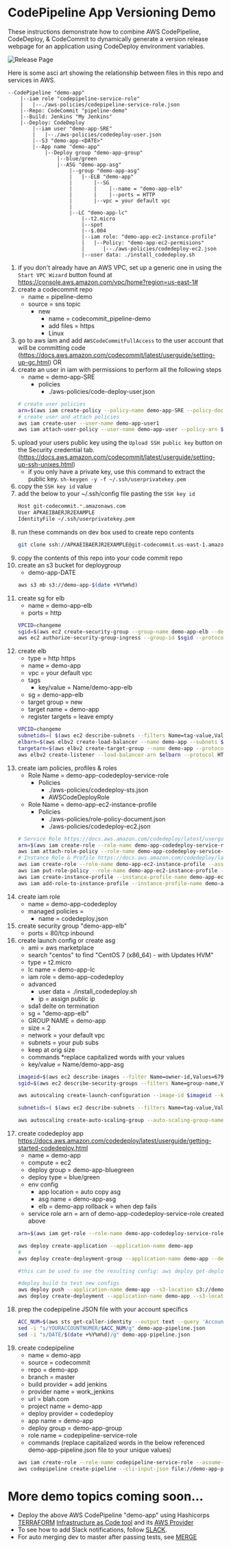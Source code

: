 # CodePipeline App Versioning Demo

These instructions demonstrate how to combine AWS CodePipeline, CodeDeploy, & CodeCommit to dynamically generate a version release webpage for an application using CodeDeploy environment variables.

![Release Page](https://raw.githubusercontent.com/tkokev/codepipeline-demos/master/demo-app-release-site.png)


Here is some asci art showing the relationship between files in this repo and services in AWS.
```
--CodePipeline "demo-app"
    |--iam role "codepipeline-service-role"
    |   |--./aws-policies/codepipeline-service-role.json
    |--Repo: CodeCommit "pipeline-demo"
    |--Build: Jenkins "My Jenkins"
    |--Deploy: CodeDeploy
        |--iam user "demo-app-SRE"
        |   |--./aws-policies/codedeploy-user.json
        |--S3 "demo-app-<DATE>"
        |--App name "demo-app"
            |--Deploy group "demo-app-group"
                |--blue/green
                |--ASG "demo-app-asg"
                    |--group "demo-app-asg"
                    |   |--ELB "demo-app"
                    |       |--SG
                    |       |    |--name = "demo-app-elb"
                    |       |    |--ports = HTTP
                    |       |--vpc = your default vpc
                    |
                    |--LC "demo-app-lc"
                        |--t2.micro
                        |--spot
                        |--$.004
                        |--iam role: "demo-app-ec2-instance-profile"
                        |   |--Policy: "demo-app-ec2-permisions"
                        |      |--./aws-policies/codedeploy-ec2.json
                        |--user data: ./install_codedeploy.sh
```
1. if you don't already have an AWS VPC, set up a generic one in using the `Start VPC Wizard` button found at <https://console.aws.amazon.com/vpc/home?region=us-east-1#>
1. create a codecommit repo
    * name = pipeline-demo
    * source = sns topic
        * new
            * name = codecommit_pipeline-demo
            * add files = https
            * Linux
1. go to aws iam and add `AWSCodeCommitFullAccess` to the user account that will be committing code (<https://docs.aws.amazon.com/codecommit/latest/userguide/setting-up-gc.html>) OR
1. create an user in iam with permissions to perform all the following steps
    * name = demo-app-SRE
        * policies
            * ./aws-policies/code-deploy-user.json
    ```bash
    # create user policies
    arn=$(aws iam create-policy --policy-name demo-app-SRE --policy-document file://aws-policies/codedeploy-user.json --query "Policy.Arn" --output text)
    # create user and attach policies
    aws iam create-user --user-name demo-app-user1
    aws iam attach-user-policy --user-name demo-app-user --policy-arn $arn
    ```
1. upload your users public key using the `Upload SSH public key` button on the Security credential tab. (https://docs.aws.amazon.com/codecommit/latest/userguide/setting-up-ssh-unixes.html)
    * if you only have a private key, use this command to extract the public key.
    `sh-keygen -y -f ~/.ssh/userprivatekey.pem`
1. copy the `SSH key id` value
1. add the below to your ~/.ssh/config file pasting the `SSH key id`
    ```bash
    Host git-codecommit.*.amazonaws.com
    User APKAEIBAERJR2EXAMPLE
    IdentityFile ~/.ssh/userprivatekey.pem
    ```
1. run these commands on dev box used to create repo contents
    ```bash
    git clone ssh://APKAEIBAERJR2EXAMPLE@git-codecommit.us-east-1.amazonaws.com/v1/repos/demo-app
    ```
1. copy the contents of this repo into your code commit repo
1. create an s3 bucket for deploygroup
    * demo-app-DATE
    ```bash
    aws s3 mb s3://demo-app-$(date +%Y%m%d)
    ```
1. create sg for elb
    * name = demo-app-elb
    * ports = http
    ```bash
    VPCID=changeme
    sgid=$(aws ec2 create-security-group --group-name demo-app-elb --description demo-app-elb --vpc-id $VPCID --output text)
    aws ec2 authorize-security-group-ingress --group-id $sgid --protocol tcp --port 80 --cidr "0.0.0.0/0"
    ```
1. create elb
    * type = http https
    * name = demo-app
    * vpc = your default vpc
    * tags
        * key/value = Name/demo-app-elb
    * sg = demo-app-elb
    * target group = new
    * target name = demo-app
    * register targets = leave empty
    ```bash
    VPCID=changeme
    subnetids=( $(aws ec2 describe-subnets --filters Name=tag-value,Values=*pub* --query '*[].SubnetId' --output text) )
    elbarn=$(aws elbv2 create-load-balancer --name demo-app --subnets ${subnetids[@]} --security-groups $sgid --query *[].LoadBalancerArn --output text)
    targetarn=$(aws elbv2 create-target-group --name demo-app --protocol HTTP --port 80 --vpc-id $VPCID)
    aws elbv2 create-listener --load-balancer-arn $elbarn --protocol HTTP --port 80 --default-actions Type=forward,TargetGroupArn=$targetarn --query *[].TargetGroupArn
    ```
1. create iam policies, profiles & roles
    * Role Name = demo-app-codedeploy-service-role
        * Policies
            * ./aws-policies/codedeploy-sts.json
            * AWSCodeDeployRole
    * Role Name = demo-app-ec2-instance-profile
        * Policies
            * ./aws-policies/role-policy-document.json
            * ./aws-policies/codedeploy-ec2.json
    ```bash
    # Service Role https://docs.aws.amazon.com/codedeploy/latest/userguide/getting-started-create-service-role.html
    arn=$(aws iam create-role --role-name demo-app-codedeploy-service-role --assume-role-policy-document file://aws-policies/codedeploy-sts.json --query "Role.Arn" --output text)
    aws iam attach-role-policy --role-name demo-app-codedeploy-service-role --policy-arn arn:aws:iam::aws:policy/service-role/AWSCodeDeployRole
    # Instance Role & Profile https://docs.aws.amazon.com/codedeploy/latest/userguide/getting-started-create-iam-instance-profile.html
    aws iam create-role --role-name demo-app-ec2-instance-profile --assume-role-policy-document file://aws-policies/role-policy-document.json
    aws iam put-role-policy --role-name demo-app-ec2-instance-profile --policy-name demo-app-ec2-permissions --policy-document file://aws-policies/codedeploy-ec2.json
    aws iam create-instance-profile --instance-profile-name demo-app-ec2-instance-profile
    aws iam add-role-to-instance-profile --instance-profile-name demo-app-ec2-instance-profile --role-name demo-app-ec2-instance-profile
    ```
1. create iam role
    * name = demo-app-codedeploy
    * managed policies =
        * name = codedeploy.json
1. create security group "demo-app-elb"
    * ports = 80/tcp inbound
1. create launch config or create asg
    * ami = aws marketplace
    * search "centos" to find "CentOS 7 (x86_64) - with Updates HVM"
    * type = t2.micro
    * lc name = demo-app-lc
    * iam role = demo-app-codedeploy
    * advanced
        * user data = ./install_codedeploy.sh
        * ip = assign public ip
    * sda1 delte on termination
    * sg = "demo-app-elb"
    * GROUP NAME = demo-app
    * size = 2
    * network = your default vpc
    * subnets = your pub subs
    * keep at orig size
    * commands *replace capitalized words with your values
    * key/value  = Name/demo-app-asg
    ```bash
    imageid=$(aws ec2 describe-images --filter Name=owner-id,Values=679593333241 Name=name,Values="CentOS Linux 7 x86_64 HVM *" --query "*[].{DATE:CreationDate,ID:ImageId}" --output text | sort | cut -f2 | tail -1)
    sgid=$(aws ec2 describe-security-groups --filters Name=group-name,Values=demo-app-elb --query '*[].GroupId' --output text)

    aws autoscaling create-launch-configuration --image-id $imageid --key-name YOURAWSSSHKEYNAME --user-data file://scripts/install_codedeploy.yml --instance-type t2.micro --security-groups $sgid --block-device-mappings file://disk.yml --launch-configuration-name demo-app-lc --iam-instance-profile demo-app-ec2-instance-profile

    subnetids=( $(aws ec2 describe-subnets --filters Name=tag-value,Values=*pub* --query '*[].SubnetId' --output text) )

    aws autoscaling create-auto-scaling-group --auto-scaling-group-name demo-app-asg --min-size 1 --max-size 2 --launch-configuration-name demo-app-lc --vpc-zone-identifier $(echo ${subnetids[@]} | tr ' ' ',')
    ```
1. create codedeploy app <https://docs.aws.amazon.com/codedeploy/latest/userguide/getting-started-codedeploy.html>
    * name = demo-app
    * compute = ec2
    * deploy group = demo-app-bluegreen
    * deploy type = blue/green
    * env config 
        * app location = auto copy asg
        * asg name = demo-app-asg
        * elb = demo-app
    rollback = when dep fails
    * service role arn = arn of demo-app-codedeploy-service-role created above
    ```bash
    arn=$(aws iam get-role --role-name demo-app-codedeploy-service-role --query "Role.Arn" --output text)

    aws deploy create-application --application-name demo-app
    #
    aws deploy create-deployment-group --application-name demo-app --deployment-group-name demo-app-bluegreen --deployment-style deploymentType=BLUE_GREEN,deploymentOption=WITH_TRAFFIC_CONTROL --blue-green-deployment-configuration 'terminateBlueInstancesOnDeploymentSuccess={action=TERMINATE,terminationWaitTimeInMinutes=10},deploymentReadyOption={actionOnTimeout="CONTINUE_DEPLOYMENT",waitTimeInMinutes=0},greenFleetProvisioningOption={action="COPY_AUTO_SCALING_GROUP"}' --auto-scaling-groups demo-app-asg --load-balancer-info targetGroupInfoList=[{name=demo-app}] --auto-rollback-configuration enabled=true,events="DEPLOYMENT_FAILURE" --service-role-arn $arn

    #this can be used to see the resulting config: aws deploy get-deployment-group --deployment-group-name demo-app-bluegreen --application-name demo-app

    #deploy build to test new configs
    aws deploy push --application-name demo-app --s3-location s3://demo-app-$(date +%Y%m%d)/demo-app --source .
    aws deploy create-deployment --application-name demo-app --s3-location bucket=demo-app-$(date +%Y%m%d),key=demo-app,bundleType=zip,eTag=FOO --deployment-group-name demo-app-bluegreen --deployment-config-name CodeDeployDefault.OneAtATime --description test-the-new-app
    ```
1. prep the codepipeline JSON file with your account specifics
    ```bash
    ACC_NUM=$(aws sts get-caller-identity --output text --query 'Account')
    sed -i "s/YOURACCOUNTNUMER/$ACC_NUM/g" demo-app-pipeline.json
    sed -i "s/DATE/$(date +%Y%m%d)/g" demo-app-pipeline.json
    ```
1. create codepipeline
    * name = demo-app
    * source = codecommit
    * repo = demo-app
    * branch = master
    * build provider = add jenkins
    * provider name = work_jenkins
    * url = blah.com
    * project name = demo-app
    * deploy provider = codedeploy
    * app name = demo-app
    * deploy group = demo-app-group
    * role name = codepipeline-service-role
    * commands (replace capitalized words in the below referenced demo-app-pipeline.json file to your unique values)
    ```bash
    aws iam create-role --role-name codepipeline-service-role --assume-role-policy-document file://aws-policies/codepipeline-service-role.json
    aws codepipeline create-pipeline --cli-input-json file://demo-app-pipeline.json
    ```

# More demo topics coming soon...

* Deploy the above AWS CodePipeline "demo-app" using Hashicorps [TERRAFORM](terraform/TERRAFORM.md) [Infrastructure as Code tool](https://www.terraform.io/#writ) and its [AWS Provider](https://www.terraform.io/docs/providers/aws/)
* To see how to add Slack notifications, follow [SLACK](slack/SLACK.md).
* For auto merging dev to master after passing tests, see [MERGE](merge/MERGE.md)
